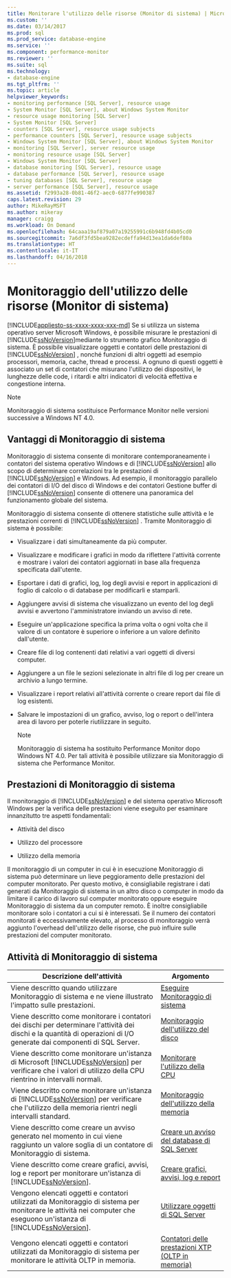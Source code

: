 ```yaml
---
title: Monitorare l'utilizzo delle risorse (Monitor di sistema) | Microsoft Docs
ms.custom: ''
ms.date: 03/14/2017
ms.prod: sql
ms.prod_service: database-engine
ms.service: ''
ms.component: performance-monitor
ms.reviewer: ''
ms.suite: sql
ms.technology:
- database-engine
ms.tgt_pltfrm: ''
ms.topic: article
helpviewer_keywords:
- monitoring performance [SQL Server], resource usage
- System Monitor [SQL Server], about Windows System Monitor
- resource usage monitoring [SQL Server]
- System Monitor [SQL Server]
- counters [SQL Server], resource usage subjects
- performance counters [SQL Server], resource usage subjects
- Windows System Monitor [SQL Server], about Windows System Monitor
- monitoring [SQL Server], server resource usage
- monitoring resource usage [SQL Server]
- Windows System Monitor [SQL Server]
- database monitoring [SQL Server], resource usage
- database performance [SQL Server], resource usage
- tuning databases [SQL Server], resource usage
- server performance [SQL Server], resource usage
ms.assetid: f2993a28-0b81-46f2-aec0-6877fe990387
caps.latest.revision: 29
author: MikeRayMSFT
ms.author: mikeray
manager: craigg
ms.workload: On Demand
ms.openlocfilehash: 64caaa19af879a07a19255991c6b948fd4b05cd0
ms.sourcegitcommit: 7a6df3fd5bea9282ecdeffa94d13ea1da6def80a
ms.translationtype: HT
ms.contentlocale: it-IT
ms.lasthandoff: 04/16/2018
---
```

# <a name="monitor-resource-usage-system-monitor"></a>Monitoraggio dell'utilizzo delle risorse (Monitor di sistema)
[!INCLUDE[appliesto-ss-xxxx-xxxx-xxx-md](../../includes/appliesto-ss-xxxx-xxxx-xxx-md.md)]
  Se si utilizza un sistema operativo server Microsoft Windows, è possibile misurare le prestazioni di [!INCLUDE[ssNoVersion](../../includes/ssnoversion-md.md)]mediante lo strumento grafico Monitoraggio di sistema. È possibile visualizzare oggetti e contatori delle prestazioni di [!INCLUDE[ssNoVersion](../../includes/ssnoversion-md.md)] , nonché funzioni di altri oggetti ad esempio processori, memoria, cache, thread e processi. A ognuno di questi oggetti è associato un set di contatori che misurano l'utilizzo dei dispositivi, le lunghezze delle code, i ritardi e altri indicatori di velocità effettiva e congestione interna.  
  
> [!NOTE]  
>  Monitoraggio di sistema sostituisce Performance Monitor nelle versioni successive a Windows NT 4.0.  
  
## <a name="benefits-of-system-monitor"></a>Vantaggi di Monitoraggio di sistema  
 Monitoraggio di sistema consente di monitorare contemporaneamente i contatori del sistema operativo Windows e di [!INCLUDE[ssNoVersion](../../includes/ssnoversion-md.md)] allo scopo di determinare correlazioni tra le prestazioni di [!INCLUDE[ssNoVersion](../../includes/ssnoversion-md.md)] e Windows. Ad esempio, il monitoraggio parallelo dei contatori di I/O del disco di Windows e dei contatori Gestione buffer di [!INCLUDE[ssNoVersion](../../includes/ssnoversion-md.md)] consente di ottenere una panoramica del funzionamento globale del sistema.  
  
 Monitoraggio di sistema consente di ottenere statistiche sulle attività e le prestazioni correnti di [!INCLUDE[ssNoVersion](../../includes/ssnoversion-md.md)] . Tramite Monitoraggio di sistema è possibile:  
  
-   Visualizzare i dati simultaneamente da più computer.  
  
-   Visualizzare e modificare i grafici in modo da riflettere l'attività corrente e mostrare i valori dei contatori aggiornati in base alla frequenza specificata dall'utente.  
  
-   Esportare i dati di grafici, log, log degli avvisi e report in applicazioni di foglio di calcolo o di database per modificarli e stamparli.  
  
-   Aggiungere avvisi di sistema che visualizzano un evento del log degli avvisi e avvertono l'amministratore inviando un avviso di rete.  
  
-   Eseguire un'applicazione specifica la prima volta o ogni volta che il valore di un contatore è superiore o inferiore a un valore definito dall'utente.  
  
-   Creare file di log contenenti dati relativi a vari oggetti di diversi computer.  
  
-   Aggiungere a un file le sezioni selezionate in altri file di log per creare un archivio a lungo termine.  
  
-   Visualizzare i report relativi all'attività corrente o creare report dai file di log esistenti.  
  
-   Salvare le impostazioni di un grafico, avviso, log o report o dell'intera area di lavoro per poterle riutilizzare in seguito.  
  
    > [!NOTE]  
    >  Monitoraggio di sistema ha sostituito Performance Monitor dopo Windows NT 4.0. Per tali attività è possibile utilizzare sia Monitoraggio di sistema che Performance Monitor.  
  
## <a name="system-monitor-performance"></a>Prestazioni di Monitoraggio di sistema  
 Il monitoraggio di [!INCLUDE[ssNoVersion](../../includes/ssnoversion-md.md)] e del sistema operativo Microsoft Windows per la verifica delle prestazioni viene eseguito per esaminare innanzitutto tre aspetti fondamentali:  
  
-   Attività del disco  
  
-   Utilizzo del processore  
  
-   Utilizzo della memoria  
  
 Il monitoraggio di un computer in cui è in esecuzione Monitoraggio di sistema può determinare un lieve peggioramento delle prestazioni del computer monitorato. Per questo motivo, è consigliabile registrare i dati generati da Monitoraggio di sistema in un altro disco o computer in modo da limitare il carico di lavoro sul computer monitorato oppure eseguire Monitoraggio di sistema da un computer remoto. È inoltre consigliabile monitorare solo i contatori a cui si è interessati. Se il numero dei contatori monitorati è eccessivamente elevato, al processo di monitoraggio verrà aggiunto l'overhead dell'utilizzo delle risorse, che può influire sulle prestazioni del computer monitorato.  
  
## <a name="system-monitor-tasks"></a>Attività di Monitoraggio di sistema  
  
|Descrizione dell'attività|Argomento|  
|----------------------|-----------|  
|Viene descritto quando utilizzare Monitoraggio di sistema e ne viene illustrato l'impatto sulle prestazioni.|[Eseguire Monitoraggio di sistema](../../relational-databases/performance-monitor/run-system-monitor.md)|  
|Viene descritto come monitorare i contatori dei dischi per determinare l'attività dei dischi e la quantità di operazioni di I/O generate dai componenti di SQL Server.|[Monitoraggio dell'utilizzo del disco](../../relational-databases/performance-monitor/monitor-disk-usage.md)|  
|Viene descritto come monitorare un'istanza di Microsoft [!INCLUDE[ssNoVersion](../../includes/ssnoversion-md.md)] per verificare che i valori di utilizzo della CPU rientrino in intervalli normali.|[Monitorare l'utilizzo della CPU](../../relational-databases/performance-monitor/monitor-cpu-usage.md)|  
|Viene descritto come monitorare un'istanza di [!INCLUDE[ssNoVersion](../../includes/ssnoversion-md.md)] per verificare che l'utilizzo della memoria rientri negli intervalli standard.|[Monitoraggio dell'utilizzo della memoria](../../relational-databases/performance-monitor/monitor-memory-usage.md)|  
|Viene descritto come creare un avviso generato nel momento in cui viene raggiunto un valore soglia di un contatore di Monitoraggio di sistema.|[Creare un avviso del database di SQL Server](../../relational-databases/performance-monitor/create-a-sql-server-database-alert.md)|  
|Viene descritto come creare grafici, avvisi, log e report per monitorare un'istanza di [!INCLUDE[ssNoVersion](../../includes/ssnoversion-md.md)].|[Creare grafici, avvisi, log e report](../../relational-databases/performance-monitor/create-charts-alerts-logs-and-reports.md)|  
|Vengono elencati oggetti e contatori utilizzati da Monitoraggio di sistema per monitorare le attività nei computer che eseguono un'istanza di [!INCLUDE[ssNoVersion](../../includes/ssnoversion-md.md)].|[Utilizzare oggetti di SQL Server](../../relational-databases/performance-monitor/use-sql-server-objects.md)|  
|Vengono elencati oggetti e contatori utilizzati da Monitoraggio di sistema per monitorare le attività OLTP in memoria.|[Contatori delle prestazioni XTP &#40;OLTP in memoria&#41;](../../relational-databases/performance-monitor/sql-server-xtp-in-memory-oltp-performance-counters.md)|  
  
  
